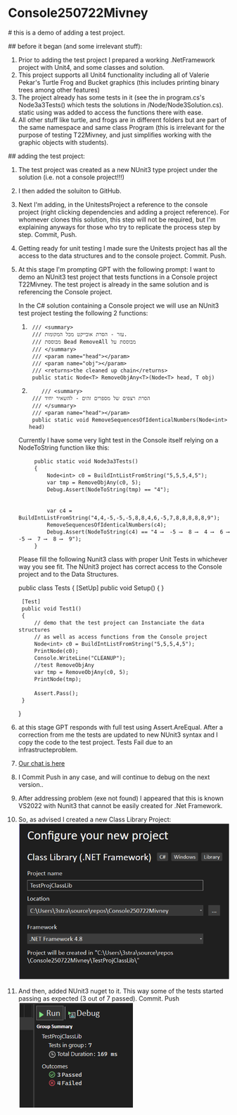 # Console250722Mivney



\# this is a demo of adding a test project.



\## before it began (and some irrelevant stuff):

1. Prior to adding the test project I prepared a working .NetFramework project with Unit4, and some classes and solution.
2. This project supports all Unit4 functionality including all of Valerie Pekar's Turtle Frog and Bucket graphics (this includes printing binary trees among other features)
3. The project already has some tests in it (see the in program.cs's Node3a3Tests() which tests the solutions in /Node/Node3Solution.cs). static using was added to access the functions there with ease.
4. All other stuff like turtle, and frogs are in different folders but are part of the same namespace and same class Program (this is irrelevant for the purpose of testing T22Mivney, and just simplifies working with the graphic objects with students).



\## adding the test project:

1. The test project was created as a new NUnit3 type project under the solution (i.e. not a console project!!!)
2. I then added the soluiton to GitHub.
3. Next I'm adding, in the UnitestsProject a reference to the console project (right clicking dependencies and adding a project reference). For whomever clones this solution, this step will not be required, but I'm explaining anyways for those who try to replicate the process step by step. Commit, Push.
4. Getting ready for unit testing I made sure the Unitests project has all the access to the data structures and to the console project. Commit. Push.
5. At this stage I'm prompting GPT with the following prompt:
    I want to demo an NUnit3 test project that tests functions in a Console project T22Mivney. The test project is already in the same solution and is referencing the Console project. 

    In the C# solution containing a Console project we will use an NUnit3 test project testing the following 2 functions:

    1.      /// <summary> 
            /// עזר - הסרת אובייקט מכל המקומות. 
            /// מבוססת Bead RemoveAll מבוססת על
            /// </summary>
            /// <param name="head"></param>
            /// <param name="obj"></param>
            /// <returns>the cleaned up chain</returns>
            public static Node<T> RemoveObjAny<T>(Node<T> head, T obj)

    2.         /// <summary>
            /// הסרת רצפים של מספרים זהים - להשאיר יחיד
            /// </summary>
            /// <param name="head"></param>
            public static void RemoveSequencesOfIdenticalNumbers(Node<int> head)

    Currently I have some very light test in the Console itself relying on a NodeToString function like this:

            public static void Node3a3Tests()
            {
                Node<int> c0 = BuildIntListFromString("5,5,5,4,5");
                var tmp = RemoveObjAny(c0, 5);
                Debug.Assert(NodeToString(tmp) == "4");


                var c4 = BuildIntListFromString("4,4,-5,-5,-5,8,8,4,6,-5,7,8,8,8,8,8,9");
                RemoveSequencesOfIdenticalNumbers(c4);
                Debug.Assert(NodeToString(c4) == "4 ⟶  -5 ⟶  8 ⟶  4 ⟶  6 ⟶  -5 ⟶  7 ⟶  8 ⟶  9");
            }  

    Please fill the following Nunit3 class with proper Unit Tests in whichever way you see fit. The NUnit3 project has correct access to the Console project and to the Data Structures.

    public class Tests
    {
        [SetUp]
        public void Setup()
        {
        }

        [Test]
        public void Test1()
        {
            // demo that the test project can Instanciate the data structures
            // as well as access functions from the Console project
            Node<int> c0 = BuildIntListFromString("5,5,5,4,5");
            PrintNode(c0);
            Console.WriteLine("CLEANUP");
            //test RemoveObjAny
            var tmp = RemoveObjAny(c0, 5);
            PrintNode(tmp);

            Assert.Pass();
        }
    }
6. at this stage GPT responds with full test using Assert.AreEqual. After a correction from me the tests are updated to new NUnit3 syntax and I copy the code to the test project. Tests Fail due to an infrastructeproblem. 
7. [Our chat is here](https://chatgpt.com/share/687fcb71-ee74-800e-8cf4-8f5ecca3f73c) 
8. I Commit Push in any case, and will continue to debug on the next version..
9. After addressing problem (exe not found) I appeared that this is known VS2022 with Nunit3 that cannot be easily created for .Net Framework. 
10. So, as advised I created a new Class Library Project:
    ![alt text](image-1.png)
11. And then, added NUnit3 nuget to it. This way some of the tests started passing as expected (3 out of 7 passed). Commit. Push
    ![tests pass](image.png)
